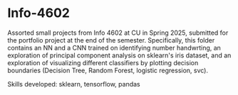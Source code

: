 # Info-4602
Assorted small projects from Info 4602 at CU in Spring 2025, submitted for the portfolio project at the end of the semester. Specifically, this folder contains an NN and a CNN trained on identifying number handwrting, an exploration of principal component analysis on sklearn's iris dataset, and an exploration of visualizing different classifiers by plotting decision boundaries (Decision Tree, Random Forest, logistic regression, svc).

Skills developed: sklearn, tensorflow, pandas
